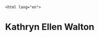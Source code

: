     <html lang="en">
  <head>
    <meta charset="utf-8">
    <title>Kathryn Ellen Walton</title>
    <meta name="description" content="Kathryn Ellen Walton">
    <meta name="author" content="Kathryn Ellen Walton">
    <link rel="stylesheet" href="css/styles.css?v=1.0">
  </head>
  <body>
    <h1>Kathryn Ellen Walton</h1>
    <script src="js/scripts.js"></script>
  </body>
</html>
